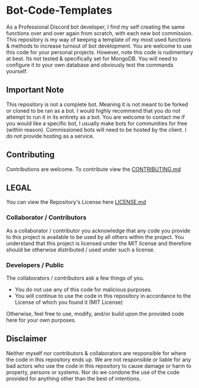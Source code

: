 # Bot-Code-Templates

As a Professional Discord bot developer, I find my self creating the same functions over and over again
from scratch, with each new bot commission. This repository is my way of keeping a template of my most 
used functions & methods to increase turnout of bot development. You are welcome to use this code for your 
personal projects. However, note this code is rudimentary at best. Its not tested & specifically set for MongoDB. 
You will need to configure it to your own database and obviously test the commands yourself.

## Important Note

This repository is not a complete bot. Meaning it is not meant to be forked or cloned to be ran as a bot. I would highly 
recommend that you do not attempt to run it in its entirety as a bot. You are welcome to contact me if you would like a specific 
bot, I usually make bots for communities for free (within reason). Commissioned bots will need to be hosted by the client. I do not 
provide hosting as a service.

## Contributing

Contributions are welcome. To contribute view the [CONTRIBUTING.md](./CONTRIBUTING.md)

## LEGAL
You can view the Repository's License here [LICENSE.md](./LICENSE)

### Collaborator / Contributors
As a collaborator / contributor you acknowledge that any code you provide to this project is available to be used by all others within the project.
You understand that this project is licensed under the MIT license and therefore should be otherwise distributed / used under such a license. 

### Developers / Public
The collaborators / contributors ask a few things of you. 
 - You do not use any of this code for malicious purposes. 
 - You will continue to use the code in this repository in accordance to the License of which you found it (MIT License)
	
Otherwise, feel free to use, modify, and/or build upon the provided code here for your own purposes. 

## Disclaimer

Neither myself nor contributors & collaborators are responsible for where the code in this repository ends up. We are not responsible or liable for any bad actors who use the code in this repository to cause damage or harm to property, persons or systems. Nor do we condone the use of the code provided for anything other than the best of intentions. 

